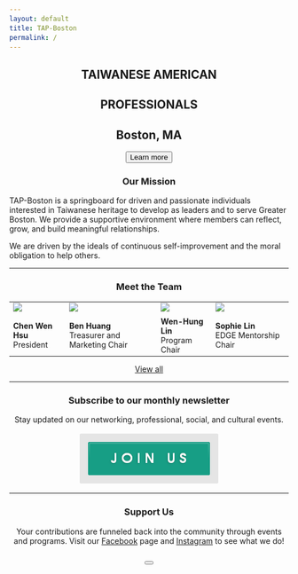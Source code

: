 ```yaml
---
layout: default
title: TAP-Boston
permalink: /
---
```


<!--
<h3 class="coronavirus-warning"><span>In light of the COVID-19 outbreak, TAP-Boston will be postponing all events at this time. We understand the need for caution and will continue to monitor this evolving situation. <a href="https://docs.google.com/document/d/16dTHqP8pVIvrh20nYVxOAtSKhk1TLIosnabOK2GcqNM/edit?mc_cid=76561f47ec&mc_eid=3f66563850">Click here</a> to see how you can help the community!</span></h3>
-->

<div class="main-contents-area">
<center>
  <h2 class="taiwanese-american">TAIWANESE AMERICAN</h2>
  <h2 class="professionals">PROFESSIONALS</h2>
  <h2 class="location">Boston, MA</h2>
  <a href="{{ site.baseurl }}/about/overview"><button class="index-learn-more">Learn more</button></a>
</center>

<center>
  <h3>Our Mission</h3>
</center>

<p class="index-mission">
TAP-Boston is a springboard for driven and passionate individuals interested in Taiwanese heritage to develop as leaders and to serve Greater Boston. We provide a supportive environment where members can reflect, grow, and build meaningful relationships.
</p>

<p class="index-mission">
We are driven by the ideals of continuous self-improvement and the moral obligation to help others.
</p>

<script type="text/javascript" src="https://ajax.googleapis.com/ajax/libs/jquery/3.1.1/jquery.min.js"></script>
<script type="text/javascript" src="https://owlcarousel2.github.io/OwlCarousel2/assets/owlcarousel/owl.carousel.js"></script>

<script>
  $(document).ready(function(){
    $(".owl-carousel").owlCarousel({
      loop: false,
      margin: 50,
      nav: true,
    });
  });
</script>

<hr class="index-team">

<center>
  <h3 class="meet-the-team">Meet the Team</h3>
</center>

<table class="index-team">
  <tr>
    <td><a href="{{ site.baseurl}}/about/team"><img class="index-team" src="{{ site.baseurl }}/assets/images/team-images/team-chenwen-hsu.png"/></a></td>
    <td><a href="{{ site.baseurl}}/about/team"><img class="index-team" src="{{ site.baseurl }}/assets/images/team-images/team-ben-huang.png"/></a></td>
    <td><a href="{{ site.baseurl}}/about/team"><img class="index-team" src="{{ site.baseurl }}/assets/images/team-images/team-wenhung-lin.png"/></a></td>
    <td><a href="{{ site.baseurl}}/about/team"><img class="index-team" src="{{ site.baseurl }}/assets/images/team-images/team-sophie-lin.png"/></a></td>
  </tr>
  <tr class="index-team-tags">
    <td><b>Chen Wen Hsu</b><br/>President</td>
    <td><b>Ben Huang</b><br/>Treasurer and Marketing Chair</td>
    <td><b>Wen-Hung Lin</b><br/>Program Chair</td>
    <td><b>Sophie Lin</b><br/>EDGE Mentorship Chair</td>
  </tr>
</table>

<center>
  <a class="index-team-view-all" href="{{ site.baseurl }}/about/team">View all</a>
</center>

<hr>

<center>
  <h3>Subscribe to our monthly newsletter</h3>
  Stay updated on our networking, professional, social, and cultural events.<br/><br/>
  <a href="#mailmunch-pop-121032">
     <img src="/assets/images/join-us-button.png" class="join-us-button">
  </a>
</center>

<hr>

<center>
  <h3>Support Us</h3>
  Your contributions are funneled back into the community through events and programs. Visit our <a href="https://www.facebook.com/TAP.BOS/?ref=br_rs">Facebook</a> page and <a href="https://www.instagram.com/tap_bos/">Instagram</a> to see what we do!<br/><br/>
    <a href="https://www.paypal.me/tapbos">
      <button class="donate-button"></button>
    </a>
</center>
</div>

